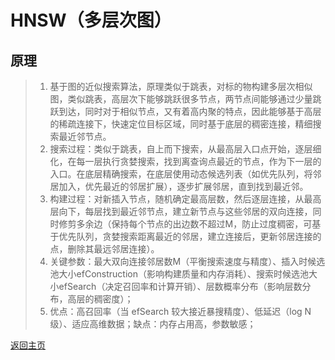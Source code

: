 # HNSW（多层次图）

## 原理
> 1. 基于图的近似搜索算法，原理类似于跳表，对标的物构建多层次相似图，类似跳表，高层次下能够跳跃很多节点，两节点间能够通过少量跳跃到达，同时对于相似节点，又有着高内聚的特点，因此能够基于高层的稀疏连接下，快速定位目标区域，同时基于底层的稠密连接，精细搜索最近邻节点。
> 2. 搜索过程：类似于跳表，自上而下搜索，从最高层入口点开始，逐层细化，在每一层执行贪婪搜索，找到离查询点最近的节点，作为下一层的入口。在底层精确搜索，在底层使用动态候选列表（如优先队列，将邻居加入，优先最近的邻居扩展），逐步扩展邻居，直到找到最近邻。
> 3. 构建过程：对新插入节点，随机确定最高层数，然后逐层连接，从最高层向下，每层找到最近邻节点，建立新节点与这些邻居的双向连接，同时修剪多余边（保持每个节点的出边数不超过M，防止过度稠密，可基于优先队列，贪婪搜索距离最近的邻居，建立连接后，更新邻居连接的点，删除其最远邻居连接）。
> 4. 关键参数：最大双向连接邻居数M（平衡搜索速度与精度）、插入时候选池大小efConstruction（影响构建质量和内存消耗）、搜索时候选池大小efSearch（决定召回率和计算开销）、层数概率分布（影响层数分布，高层的稠密度）；
> 5. 优点：高召回率（当 efSearch 较大接近暴搜精度）、低延迟（log N级）、适应高维数据；缺点：内存占用高，参数敏感；


[返回主页](../../README.md)
